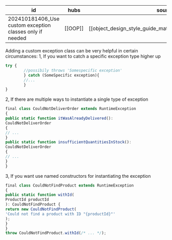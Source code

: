 
| id                                                       | hubs    | source                                                     |
| -------------------------------------------------------- | ------- | ---------------------------------------------------------- |
| 202410181406_Use custom exception classes only if needed | [[OOP]] | [[object_design_style_guide_matthias_noback.pdf#page=163]] |
Adding a custom exception class can be very helpful in certain circumstances:
1, If you want to catch a specific exception type higher up
```ts
try {
		//possibily throws 'Somespecific exception'
		} catch (SomeSpecific exception){
		//...
		}
}
```
2, If there are multiple ways to instantiate a single type of exception 
```ts
final class CouldNotDeliverOrder extends RuntimeException
{
public static function itWasAlreadyDelivered():
CouldNotDeliverOrder
{
// ...
}
public static function insufficientQuantitiesInStock():
CouldNotDeliverOrder
{
// ...
}
}
```
3, If you want use named constructors for instantiating the exception
```ts
final class CouldNotFindProduct extends RuntimeException
{
public static function withId(
ProductId productId
): CouldNotFindProduct {
return new CouldNotFindProduct(
'Could not find a product with ID "{productId}"'
);
}
}
throw CouldNotFindProduct.withId(/* ... */);
```